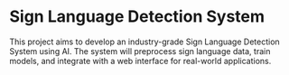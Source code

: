 # Sign Language Detection System

This project aims to develop an industry-grade Sign Language Detection System using AI. The system will preprocess sign language data, train models, and integrate with a web interface for real-world applications.